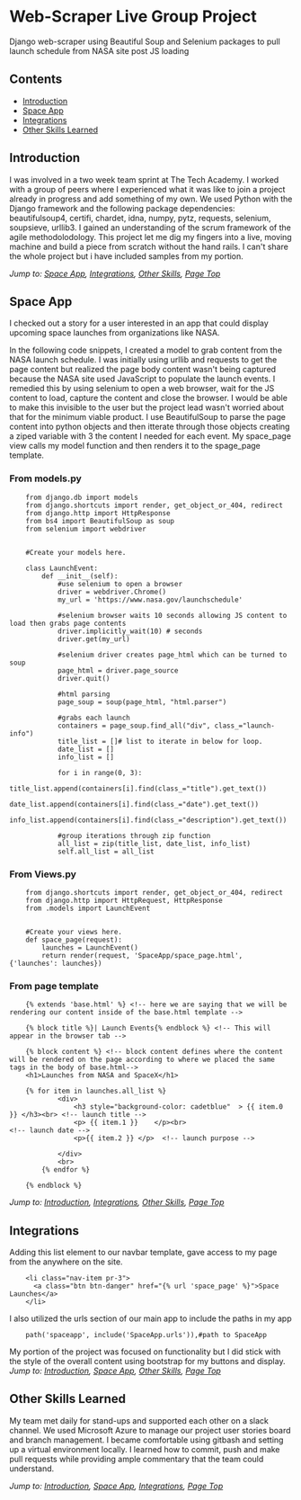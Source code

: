 # Web-Scraper Live Group Project
Django web-scraper using Beautiful Soup and Selenium packages to pull launch schedule from NASA site post JS loading
## Contents
* [Introduction](#introduction)
* [Space App](#space-app)
* [Integrations](#integrations)
* [Other Skills Learned](#other-skills-learned)

## Introduction
I was involved in a two week team sprint at The Tech Academy. I worked with a group of peers where I experienced what it was like to join a project already in progress and add something of my own. We used Python with the Django framework and the following package dependencies: beautifulsoup4, certifi, chardet, idna, numpy, pytz, requests, selenium, soupsieve, urllib3. I gained an understanding of the scrum framework of the agile methodolodology. This project let me dig my fingers into a live, moving machine and build a piece from scratch without the hand rails. I can't share the whole project but i have included samples from my portion.

*Jump to: [Space App](#space-app), [Integrations](#integrations), [Other Skills](#other-skills-learned), [Page Top](#contents)*

## Space App
I checked out a story for a user interested in an app that could display upcoming space launches from organizations like NASA.

In the following code snippets, I created a model to grab content from the NASA launch schedule. I was initially using urllib and requests to get the page content but realized the page body content wasn't being captured because the NASA site used JavaScript to populate the launch events. I remedied this by using selenium to open a web browser, wait for the JS content to load, capture the content and close the browser. I would be able to make this invisible to the user but the project lead wasn't worried about that for the minimum viable product. I use BeautifulSoup to parse the page content into python objects and then itterate through those objects creating a ziped variable with 3 the content I needed for each event. My space_page view calls my model function and then renders it to the spage_page template.

### From models.py
 

        from django.db import models
        from django.shortcuts import render, get_object_or_404, redirect
        from django.http import HttpResponse
        from bs4 import BeautifulSoup as soup
        from selenium import webdriver


        #Create your models here.

        class LaunchEvent:
            def __init__(self):
                #use selenium to open a browser
                driver = webdriver.Chrome()
                my_url = 'https://www.nasa.gov/launchschedule'
        
                #selenium browser waits 10 seconds allowing JS content to load then grabs page contents
                driver.implicitly_wait(10) # seconds
                driver.get(my_url)

                #selenium driver creates page_html which can be turned to soup
                page_html = driver.page_source
                driver.quit()

                #html parsing
                page_soup = soup(page_html, "html.parser")

                #grabs each launch 
                containers = page_soup.find_all("div", class_="launch-info")
                title_list = []# list to iterate in below for loop.
                date_list = []
                info_list = []

                for i in range(0, 3):
                    title_list.append(containers[i].find(class_="title").get_text())
                    date_list.append(containers[i].find(class_="date").get_text())
                    info_list.append(containers[i].find(class_="description").get_text())

                #group iterations through zip function
                all_list = zip(title_list, date_list, info_list)
                self.all_list = all_list
        
### From Views.py
        from django.shortcuts import render, get_object_or_404, redirect
        from django.http import HttpRequest, HttpResponse
        from .models import LaunchEvent


        #Create your views here.
        def space_page(request):
            launches = LaunchEvent()
            return render(request, 'SpaceApp/space_page.html', {'launches': launches})
    
### From page template    
        {% extends 'base.html' %} <!-- here we are saying that we will be rendering our content inside of the base.html template -->

        {% block title %}| Launch Events{% endblock %} <!-- This will appear in the browser tab -->

        {% block content %} <!-- block content defines where the content will be rendered on the page according to where we placed the same tags in the body of base.html-->
        <h1>Launches from NASA and SpaceX</h1>
         
        {% for item in launches.all_list %}
                <div>
                    <h3 style="background-color: cadetblue"  > {{ item.0 }} </h3><br> <!-- launch title -->
                    <p> {{ item.1 }}    </p><br>                                       <!-- launch date -->
                    <p>{{ item.2 }} </p>  <!-- launch purpose -->
                
                </div>
                <br>
            {% endfor %}

        {% endblock %}   

        
*Jump to: [Introduction](#introduction), [Integrations](#integrations), [Other Skills](#other-skills-learned), [Page Top](#contents)*

## Integrations

Adding this list element to our navbar template, gave access to my page from the anywhere on the site.

        <li class="nav-item pr-3">
          <a class="btn btn-danger" href="{% url 'space_page' %}">Space Launches</a>
        </li>
I also utilized the urls section of our main app to include the paths in my app

        path('spaceapp', include('SpaceApp.urls')),#path to SpaceApp
        
My portion of the project was focused on functionality but I did stick with the style of the overall content using bootstrap for my buttons and display. 
*Jump to: [Introduction](#introduction), [Space App](#space-app), [Other Skills](#other-skills-learned), [Page Top](#contents)*
## Other Skills Learned 
My team met daily for stand-ups and supported each other on a slack channel. We used Microsoft Azure to manage our project user stories board and branch management. I became comfortable using gitbash and setting up a virtual environment locally. I learned how to commit, push and make pull requests while providing ample commentary that the team could understand.

*Jump to: [Introduction](#introduction), [Space App](#space-app), [Integrations](#integrations), [Page Top](#contents)*
